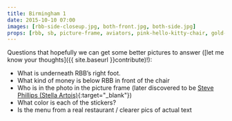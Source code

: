 ```yaml
---
title: Birmingham 1
date: 2015-10-10 07:00
images: [rbb-side-closeup.jpg, both-front.jpg, both-side.jpg]
props: [rbb, sb, picture-frame, aviators, pink-hello-kitty-chair, gold-crown, pink-sneakers, studded-black-choker, lunch-menu, money, picture-frame, us-marine-corps-costume, white-shirt, steve-phillips]
---
```

Questions that hopefully we can get some better pictures to answer ([let me know your thoughts]({{ site.baseurl }}contribute)!):

- What is underneath RBB’s right foot.
- What kind of money is below RBB in front of the chair
- Who is in the photo in the picture frame (later discovered to be [Steve Phillips (Stella Artois)]({{site.baseurl}}props/steve-phillips){:target="_blank"})
- What color is each of the stickers?
- Is the menu from a real restaurant / clearer pics of actual text
